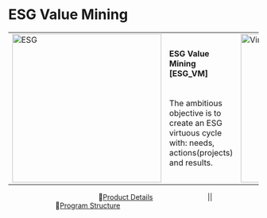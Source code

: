 # ESG Value Mining
<table>
  <tr>
    <td><img src="https://github.com/Moriblo/ESG_VM_Structure/blob/main/images/OWL_0.jpg" alt="ESG" width="300"/></td>
    <td>
      <b>ESG Value Mining [ESG_VM]</b><br><br><br>
      The ambitious objective is to create an ESG virtuous cycle with: needs, actions(projects) and results.
    </td>
    <td><img src="https://github.com/Moriblo/ESG_VM_Structure/blob/main/images/Virtuous%20Cycle%20(1).png" alt="Virtuous Cycle" width="300"/></td>
  </tr>
</table>

&nbsp;&nbsp;&nbsp;&nbsp;&nbsp;&nbsp;&nbsp;&nbsp;&nbsp;&nbsp;&nbsp;&nbsp;&nbsp;&nbsp;&nbsp;&nbsp;&nbsp;&nbsp;&nbsp;&nbsp;&nbsp;&nbsp;&nbsp;&nbsp;&nbsp;&nbsp;&nbsp;&nbsp;&nbsp;&nbsp;&nbsp;&nbsp;&nbsp;&nbsp;&nbsp;&nbsp;&nbsp;&nbsp;&nbsp;&nbsp;&nbsp;&nbsp;&nbsp;&nbsp;&nbsp;&nbsp;🏁[Product Details](https://github.com/Moriblo/ESG_VM-Product/blob/gh-pages/README.md)&nbsp;&nbsp;&nbsp;&nbsp;&nbsp;&nbsp;&nbsp;&nbsp;&nbsp;&nbsp;&nbsp;&nbsp;&nbsp;&nbsp;&nbsp;&nbsp;&nbsp;&nbsp;&nbsp;&nbsp;&nbsp;&nbsp;&nbsp;&nbsp;&nbsp;&nbsp;&nbsp;
||&nbsp;&nbsp;&nbsp;&nbsp;&nbsp;&nbsp;&nbsp;&nbsp;&nbsp;&nbsp;&nbsp;&nbsp;&nbsp;&nbsp;&nbsp;&nbsp;&nbsp;&nbsp;&nbsp;&nbsp;&nbsp;&nbsp;&nbsp;&nbsp;🌳[Program Structure](https://github.com/Moriblo/ESG_VM_Program/blob/gh-pages/README.md)
